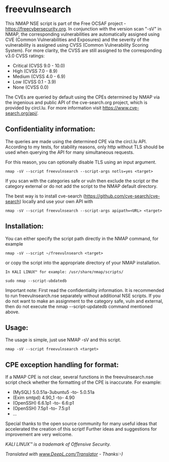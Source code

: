 # freevulnsearch

This NMAP NSE script is part of the Free OCSAF project - https://freecybersecurity.org. In conjunction with the version scan "-sV" in NMAP, the corresponding vulnerabilities are automatically assigned using CVE (Common Vulnerabilities and Exposures) and the severity of the vulnerability is assigned using CVSS (Common Vulnerability Scoring System). For more clarity, the CVSS are still assigned to the corresponding v3.0 CVSS ratings:

* Critical (CVSS 9.0 - 10.0)
* High (CVSS 7.0 - 8.9)
* Medium (CVSS 4.0 - 6.9)
* Low (CVSS 0.1 - 3.9)
* None (CVSS 0.0)

The CVEs are queried by default using the CPEs determined by NMAP via the ingenious and public API of the cve-search.org project, which is provided by circl.lu. For more information visit https://www.cve-search.org/api/.

## Confidentiality information:

The queries are made using the determined CPE via the circl.lu API. According to my tests, for stability reasons, only http without TLS should be used when querying the API for many simultaneous requests.

For this reason, you can optionally disable TLS using an input argument.

    nmap -sV --script freevulnsearch --script-args notls=yes <target>

If you scan with the categories safe or vuln then exclude the script or the category external or do not add the script to the NMAP default directory.

The best way is to install cve-search (https://github.com/cve-search/cve-search) locally and use your own API with

    nmap -sV --script freevulnsearch --script-args apipath=<URL> <target>

## Installation:

You can either specify the script path directly in the NMAP command, for example

    nmap -sV --script ~/freevulnsearch <target>

or copy the script into the appropriate directory of your NMAP installation.

    In KALI LINUX™ for example: /usr/share/nmap/scripts/

    sudo nmap --script-ubdatedb

Important note: First read the confidentiality information. It is recommended to run freevulnsearch.nse separately without additional NSE scripts. If you do not want to make an assignment to the category safe, vuln and external, then do not execute the nmap --script-updatedb command mentioned above.

## Usage:

The usage is simple, just use NMAP -sV and this script.

    nmap -sV --script freevulnsearch <target>

## CPE exception handling for format:

If a NMAP CPE is not clear, several functions in the freevulnsearch.nse script check whether the formatting of the CPE is inaccurate. For example:

* (MySQL) 5.0.51a-3ubuntu5 -to- 5.0.51a
* (Exim smtpd) 4.90_1  -to-  4.90
* (OpenSSH) 6.6.1p1  -to-  6.6:p1
* (OpenSSH) 7.5p1  -to-  7.5:p1
* ...

Special thanks to the open source community for many useful ideas that accelerated the creation of this script!
Further ideas and suggestions for improvement are very welcome.

*KALI LINUX™ is a trademark of Offensive Security.*

*Translated with www.DeepL.com/Translator - Thanks:-)*
